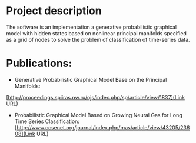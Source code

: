 # Project description #
The software is an implementation a generative probabilistic graphical model with hidden states based on nonlinear principal manifolds specified as a grid of nodes to solve the problem of classification of time-series data.

# Publications: #
* <p>Generative Probabilistic Graphical Model Base on the Principal Manifolds:  <br>
[http://proceedings.spiiras.nw.ru/ojs/index.php/sp/article/view/1837](Link URL)</p>

* Probabilistic Graphical Model Based on Growing Neural Gas for Long Time Series Classification:  <br>
[http://www.ccsenet.org/journal/index.php/mas/article/view/43205/23608](Link URL)